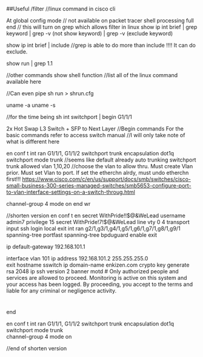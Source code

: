 ##Useful
/filter            //linux command in cisco cli

At global config mode // not available on packet tracer
shell processing full
end
// this will turn on grep which allows filter in linux
show ip int brief | grep keyword | grep -v (not show keyword) | grep -v (exclude keyword)

show ip int brief | include    //grep is able to do more than include !!!! It can do exclude.

show run | grep 1.1

//other commands
show shell function //list all of the linux command available here

//Can even pipe
sh run > shrun.cfg

uname -a
uname -s

//for the time being
sh int switchport | begin G1/1/1

2x Hot Swap L3 Switch + SFP to Next Layer
//Begin commands For the basic commands refer to access switch manual
//I will only take note of what is different here

en
conf t
int ran G1/1/1, G1/1/2
switchport trunk encapsulation dot1q
switchport mode trunk                     //seems like default already auto trunking
switchport trunk allowed vlan 1,10,20    //choose the vlan to allow thru. Must create Vlan prior. Must set Vlan to port. If set the etherchn alrdy, must undo etherchn first!!!
https://www.cisco.com/c/en/us/support/docs/smb/switches/cisco-small-business-300-series-managed-switches/smb5653-configure-port-to-vlan-interface-settings-on-a-switch-throug.html

channel-group 4 mode on
end
wr

//shorten version
en
conf t
en secret WithPride!!$@&WeLead
username admin7 privilege 15 secret WithPride!7!$@&WeLead
line vty 0 4
transport input ssh
login local
exit
int ran g2/1,g3/1,g4/1,g5/1,g6/1,g7/1,g8/1,g9/1
spanning-tree portfast
spanning-tree bpduguard enable
exit

ip default-gateway 192.168.101.1

interface vlan 101
ip address 192.168.101.2 255.255.255.0                  
exit
hostname sswitch
ip domain-name enkizen.com
crypto key generate rsa
2048
ip ssh version 2
banner motd #
Only authorized people and services are allowed to proceed.
Monitoring is active on this system and your access has been logged.
By proceeding, you accept to the terms and liable for any criminal or negligence activity.
#
end


en
conf t
int ran G1/1/1, G1/1/2
switchport trunk encapsulation dot1q
switchport mode trunk                   
channel-group 4 mode on


//end of shorten version
